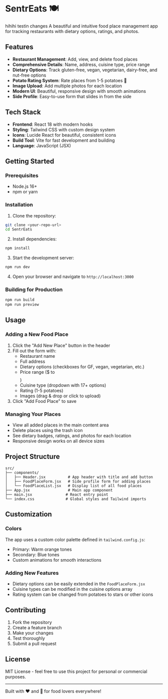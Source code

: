 # SentrEats 🍽️
hihihi testin changes
A beautiful and intuitive food place management app for tracking restaurants with dietary options, ratings, and photos.

## Features

- **Restaurant Management**: Add, view, and delete food places
- **Comprehensive Details**: Name, address, cuisine type, price range
- **Dietary Options**: Track gluten-free, vegan, vegetarian, dairy-free, and nut-free options
- **Potato Rating System**: Rate places from 1-5 potatoes 🥔
- **Image Upload**: Add multiple photos for each location
- **Modern UI**: Beautiful, responsive design with smooth animations
- **Side Profile**: Easy-to-use form that slides in from the side

## Tech Stack

- **Frontend**: React 18 with modern hooks
- **Styling**: Tailwind CSS with custom design system
- **Icons**: Lucide React for beautiful, consistent icons
- **Build Tool**: Vite for fast development and building
- **Language**: JavaScript (JSX)

## Getting Started

### Prerequisites

- Node.js 16+ 
- npm or yarn

### Installation

1. Clone the repository:
```bash
git clone <your-repo-url>
cd SentrEats
```

2. Install dependencies:
```bash
npm install
```

3. Start the development server:
```bash
npm run dev
```

4. Open your browser and navigate to `http://localhost:3000`

### Building for Production

```bash
npm run build
npm run preview
```

## Usage

### Adding a New Food Place

1. Click the "Add New Place" button in the header
2. Fill out the form with:
   - Restaurant name
   - Full address
   - Dietary options (checkboxes for GF, vegan, vegetarian, etc.)
   - Price range ($ to $$$$)
   - Cuisine type (dropdown with 17+ options)
   - Rating (1-5 potatoes)
   - Images (drag & drop or click to upload)
3. Click "Add Food Place" to save

### Managing Your Places

- View all added places in the main content area
- Delete places using the trash icon
- See dietary badges, ratings, and photos for each location
- Responsive design works on all device sizes

## Project Structure

```
src/
├── components/
│   ├── Header.jsx          # App header with title and add button
│   ├── FoodPlaceForm.jsx   # Side profile form for adding places
│   └── FoodPlaceList.jsx   # Display list of all food places
├── App.jsx                 # Main app component
├── main.jsx               # React entry point
└── index.css              # Global styles and Tailwind imports
```

## Customization

### Colors
The app uses a custom color palette defined in `tailwind.config.js`:
- Primary: Warm orange tones
- Secondary: Blue tones
- Custom animations for smooth interactions

### Adding New Features
- Dietary options can be easily extended in the `FoodPlaceForm.jsx`
- Cuisine types can be modified in the cuisine options array
- Rating system can be changed from potatoes to stars or other icons

## Contributing

1. Fork the repository
2. Create a feature branch
3. Make your changes
4. Test thoroughly
5. Submit a pull request

## License

MIT License - feel free to use this project for personal or commercial purposes.

---

Built with ❤️ and 🥔 for food lovers everywhere!